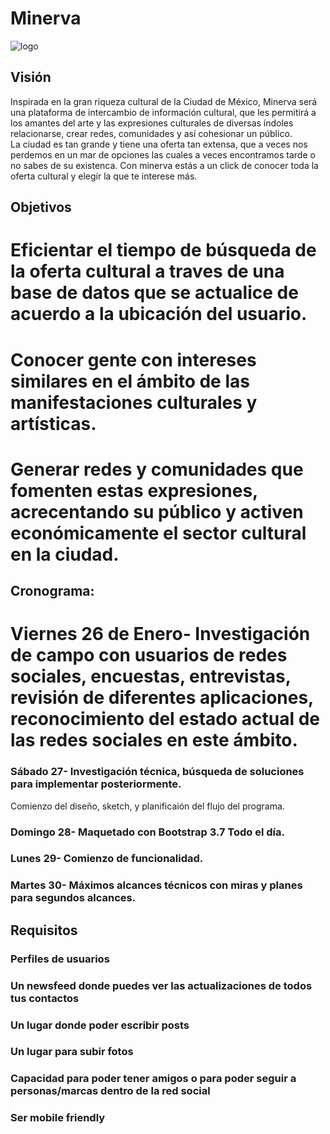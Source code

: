 # Minerva

![logo](assets/images/logo(1).png)

## Visión

 Inspirada en la gran riqueza cultural de la Ciudad de México, Minerva será una plataforma de intercambio de información cultural, que les permitirá a los amantes del arte y las expresiones culturales de diversas índoles relacionarse, crear redes, comunidades y así cohesionar un público.    
    La ciudad es tan grande y tiene una oferta tan extensa, que a veces nos perdemos en un mar de opciones las cuales a veces encontramos tarde o no sabes de su existenca. 
    Con minerva estás a un click de conocer toda la oferta cultural y elegír la que te interese más. 

## Objetivos

# Eficientar el tiempo de búsqueda de la oferta cultural a traves de una base de datos que se actualice de acuerdo a la ubicación del usuario. 

# Conocer gente con intereses similares en el ámbito de las manifestaciones culturales y artísticas.

# Generar redes y comunidades que fomenten estas expresiones, acrecentando su público y activen económicamente el sector cultural  en la ciudad.

## Cronograma:

# Viernes 26 de Enero- Investigación de campo con usuarios de redes sociales, encuestas, entrevistas, revisión de diferentes aplicaciones, reconocimiento del estado actual de las redes sociales en este ámbito.

### Sábado 27- Investigación técnica, búsqueda de soluciones para implementar posteriormente.
Comienzo del diseño, sketch, y planificaión del flujo del programa.

### Domingo 28- Maquetado con Bootstrap 3.7 Todo el día.

### Lunes 29- Comienzo de funcionalidad.

### Martes 30- Máximos alcances técnicos con miras y planes para segundos alcances. 


## Requisitos


### Perfiles de usuarios
### Un newsfeed donde puedes ver las actualizaciones de todos tus contactos
### Un lugar donde poder escribir posts
### Un lugar para subir fotos
### Capacidad para poder tener amigos o para poder seguir a personas/marcas dentro de la red social
### Ser mobile friendly








